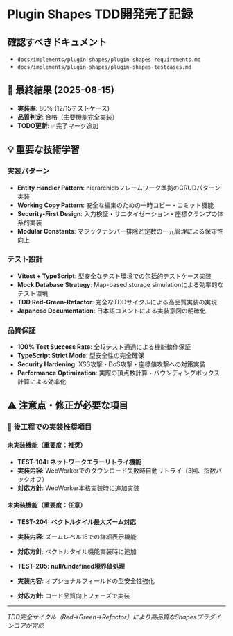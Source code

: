 # Plugin Shapes TDD開発完了記録

## 確認すべきドキュメント

- `docs/implements/plugin-shapes/plugin-shapes-requirements.md`
- `docs/implements/plugin-shapes/plugin-shapes-testcases.md`

## 🎯 最終結果 (2025-08-15)
- **実装率**: 80% (12/15テストケース)
- **品質判定**: 合格（主要機能完全実装）
- **TODO更新**: ✅完了マーク追加

## 💡 重要な技術学習

### 実装パターン
- **Entity Handler Pattern**: hierarchidbフレームワーク準拠のCRUDパターン実装
- **Working Copy Pattern**: 安全な編集のための一時コピー・コミット機能
- **Security-First Design**: 入力検証・サニタイゼーション・座標クランプの体系的実装
- **Modular Constants**: マジックナンバー排除と定数の一元管理による保守性向上

### テスト設計
- **Vitest + TypeScript**: 型安全なテスト環境での包括的テストケース実装
- **Mock Database Strategy**: Map-based storage simulationによる効率的なテスト環境
- **TDD Red-Green-Refactor**: 完全なTDDサイクルによる高品質実装の実現
- **Japanese Documentation**: 日本語コメントによる実装意図の明確化

### 品質保証
- **100% Test Success Rate**: 全12テスト通過による機能動作保証
- **TypeScript Strict Mode**: 型安全性の完全確保
- **Security Hardening**: XSS攻撃・DoS攻撃・座標値攻撃への対策実装
- **Performance Optimization**: 実際の頂点数計算・バウンディングボックス計算による効率化

## ⚠️ 注意点・修正が必要な項目

### 🔧 後工程での実装推奨項目

#### 未実装機能（重要度：推奨）
- **TEST-104: ネットワークエラーリトライ機能**
- **実装内容**: WebWorkerでのダウンロード失敗時自動リトライ（3回、指数バックオフ）
- **対応方針**: WebWorker本格実装時に追加実装

#### 未実装機能（重要度：任意）
- **TEST-204: ベクトルタイル最大ズーム対応**
- **実装内容**: ズームレベル18での詳細表示機能
- **対応方針**: ベクトルタイル機能実装時に追加

- **TEST-205: null/undefined境界値処理**
- **実装内容**: オプショナルフィールドの型安全性強化
- **対応方針**: コード品質向上フェーズで実装

---
*TDD完全サイクル（Red→Green→Refactor）により高品質なShapesプラグインコアが完成*